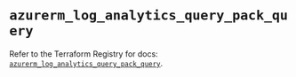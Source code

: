 # `azurerm_log_analytics_query_pack_query`

Refer to the Terraform Registry for docs: [`azurerm_log_analytics_query_pack_query`](https://registry.terraform.io/providers/hashicorp/azurerm/3.113.0/docs/resources/log_analytics_query_pack_query).
